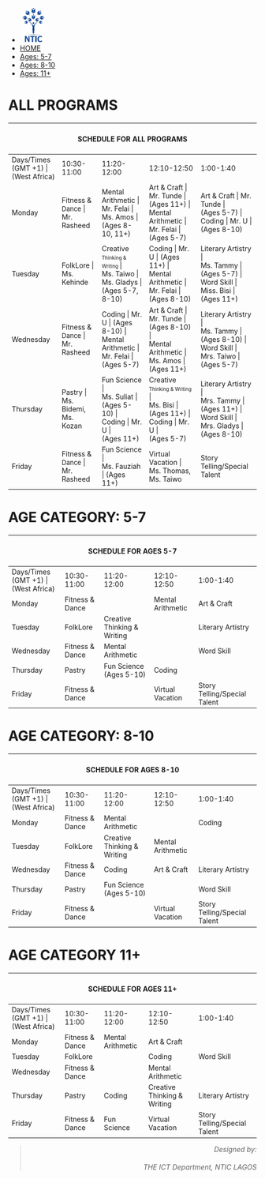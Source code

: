 <!--<!DOCTYPE html>-->
<html>
<head>
    <meta name="viewport" content="width=device-width">
    <title>NTIC SUMMER CAMP PROGRAMS SCHEDULE</title>
    <link href="https://fonts.googleapis.com/css?family=Lato: 100,300,400,700|Luckiest+Guy|Oxygen:300,400" rel="stylesheet">
    <link href="summercamp.css" type="text/css" rel="stylesheet">
    <script src="summercamp.js" defer></script>
</head>
<body>
    <ul class="navigation">
        <li><img src="logo.png" height="70px;"></li>
        <li class="active"><a href="index.html">HOME</a></li>
        <li><a href="Cat1.html">Ages: 5-7</a></li>
        <li><a href="Cat2.html">Ages: 8-10</a></li>
        <li><a href="Cat3.html">Ages: 11+</a></li>
      </ul>
      <div id="TitleBlock">
      </div>
      <div id="Main">
          <h1>ALL PROGRAMS</h1>
          <table id="allprograms">
              <thead>
                  <tr>
                      <th colspan="6">
                          <h4 style="text-align: center;">SCHEDULE FOR ALL PROGRAMS</h4>
                      </th>
                  </tr>
              </thead>
              <tbody>
                  <tr>
                      <td>Days/Times <br> (GMT +1) | (West Africa)</td>
                      <td id="Time1">10:30-11:00</td>
                      <td id="Time2">11:20-12:00</td>
                      <td id="Time3">12:10-12:50</td>
                      <td id="Time4">1:00-1:40</td>
                  </tr>
                  <tr>
                      <td>Monday</td>
                      <td id="Mon1">Fitness & <span style="font-size: 13px;">Dance</span> | <br> Mr. Rasheed</td>
                      <td id="Mon2">Mental Arithmetic | <br> Mr. Felai | Ms. Amos | <br> (Ages 8-10, 11+)</td>
                      <td id="Mon3">Art & Craft | Mr. Tunde | <br> (Ages 11+) | <br> Mental Arithmetic | <br> Mr. Felai | (Ages 5-7)</td>
                      <td id="Mon4">Art & Craft | Mr. Tunde | <br> (Ages 5-7) | <br> Coding | Mr. U | (Ages 8-10)</td>
                  </tr>
                  <tr>
                    <td>Tuesday</td>
                    <td id="Tues1">FolkLore | <br> Ms. Kehinde</td>
                    <td id="Tues2">Creative <span style="font-size: 10px;"> Thinking & Writing </span> | <br> Ms. Taiwo | Ms. Gladys | <br> (Ages 5-7, 8-10)</td>
                    <td id="Tues3">Coding | Mr. U | (Ages 11+) | <br> Mental Arithmetic | Mr. Felai | (Ages 8-10)</td>
                    <td id="Tues4">Literary Artistry | <br> Ms. Tammy | (Ages 5-7) | <br> Word Skill | Miss. Bisi | <br> (Ages 11+)</td>
                </tr>
                <tr>
                    <td>Wednesday</td>
                    <td id="Wed1">Fitness & <span style="font-size: 13px;">Dance</span> | <br> Mr. Rasheed</td>
                    <td id="Wed2">Coding | Mr. U | (Ages 8-10) | <br> Mental Arithmetic | <br> Mr. Felai | (Ages 5-7)</td>
                    <td id="Wed3">Art & Craft | Mr. Tunde | <br> (Ages 8-10) | <br> Mental Arithmetic | <br> Ms. Amos | (Ages 11+)</td>
                    <td id="Wed4">Literary Artistry | <br> Ms. Tammy | (Ages 8-10) | <br> Word Skill | Mrs. Taiwo | <br> (Ages 5-7)</td>
                </tr>
                <tr>
                    <td>Thursday</td>
                    <td id="Thur1">Pastry | <br> Ms. Bidemi, Ms. Kozan</td>
                    <td id="Thur2">Fun Science | <br> Ms. Suliat | (Ages 5-10) | <br> Coding | Mr. U | <br> (Ages 11+)</td>
                    <td id="Thur4">Creative <span style="font-size: 10px;"> Thinking & Writing </span> | <br> Ms. Bisi | (Ages 11+) | <br> Coding | Mr. U | <br> (Ages 5-7)</td>
                    <td id="Thur4">Literary Artistry | <br> Mrs. Tammy | (Ages 11+) | <br> Word Skill | Mrs. Gladys | <br> (Ages 8-10)</td>
                </tr>
                <tr>
                    <td>Friday</td>
                    <td id="Fri1">Fitness & <span style="font-size: 13px;">Dance</span> | <br> Mr. Rasheed</td>
                    <td id="Fri2">Fun Science | <br> Ms. Fauziah | (Ages 11+)</td>
                    <td id="Fri3">Virtual Vacation | <br> Ms. Thomas, Ms. Taiwo</td>
                    <td id="Fri4">Story Telling/Special Talent</td>
                </tr>
              </tbody>
          </table>
      </div>
      <div id="Cat1">
          <h1>AGE CATEGORY: 5-7</h1>
        <table id="cat1programs">
            <thead>
                <tr>
                    <th colspan="6">
                        <h4 style="text-align: center;">SCHEDULE FOR AGES 5-7</h4>
                    </th>
                </tr>
            </thead>
            <tbody>
                <tr>
                    <td>Days/Times <br> (GMT +1) | (West Africa)</td>
                    <td id="Time1">10:30-11:00</td>
                    <td id="Time2">11:20-12:00</td>
                    <td id="Time3">12:10-12:50</td>
                    <td id="Time4">1:00-1:40</td>
                </tr>
                <tr>
                    <td>Monday</td>
                    <td id="Mon1">Fitness & Dance</td>
                    <td id="Mon2"></td>
                    <td id="Mon3">Mental Arithmetic</td>
                    <td id="Mon4">Art & Craft</td>
                </tr>
                <tr>
                  <td>Tuesday</td>
                  <td id="Tues1">FolkLore</td>
                  <td id="Tues2">Creative Thinking & Writing</td>
                  <td id="Tues3"></td>
                  <td id="Tues4">Literary Artistry</td>
              </tr>
              <tr>
                  <td>Wednesday</td>
                  <td id="Wed1">Fitness & Dance</td>
                  <td id="Wed2">Mental Arithmetic</td>
                  <td id="Wed3"></td>
                  <td id="Wed4">Word Skill</td>
              </tr>
              <tr>
                  <td>Thursday</td>
                  <td id="Thur1">Pastry</td>
                  <td id="Thur2">Fun Science (Ages 5-10)</td>
                  <td id="Thur4">Coding</td>
                  <td id="Thur4"></td>
              </tr>
              <tr>
                  <td>Friday</td>
                  <td id="Fri1">Fitness & Dance</td>
                  <td id="Fri2"></td>
                  <td id="Fri3">Virtual Vacation</td>
                  <td id="Fri4">Story Telling/Special Talent</td>
              </tr>
            </tbody>
        </table>
      </div>
      <div id="Cat2">
          <h1>AGE CATEGORY: 8-10</h1>
          <table id="cat2programs">
              <thead>
                  <tr>
                      <th colspan="6">
                          <h4 style="text-align: center;">SCHEDULE FOR AGES 8-10</h4>
                      </th>
                  </tr>
              </thead>
              <tbody>
                <tr>
                    <td>Days/Times <br> (GMT +1) | (West Africa)</td>
                    <td id="Time1">10:30-11:00</td>
                    <td id="Time2">11:20-12:00</td>
                    <td id="Time3">12:10-12:50</td>
                    <td id="Time4">1:00-1:40</td>
                </tr>
                <tr>
                    <td>Monday</td>
                    <td id="Mon1">Fitness & Dance</td>
                    <td id="Mon2">Mental Arithmetic</td>
                    <td id="Mon3"></td>
                    <td id="Mon4">Coding</td>
                </tr>
                <tr>
                  <td>Tuesday</td>
                  <td id="Tues1">FolkLore</td>
                  <td id="Tues2">Creative Thinking & Writing</td>
                  <td id="Tues3">Mental Arithmetic</td>
                  <td id="Tues4"></td>
              </tr>
              <tr>
                  <td>Wednesday</td>
                  <td id="Wed1">Fitness & Dance</td>
                  <td id="Wed2">Coding</td>
                  <td id="Wed3">Art & Craft</td>
                  <td id="Wed4">Literary Artistry</td>
              </tr>
              <tr>
                  <td>Thursday</td>
                  <td id="Thur1">Pastry</td>
                  <td id="Thur2">Fun Science (Ages 5-10)</td>
                  <td id="Thur4"></td>
                  <td id="Thur4">Word Skill</td>
              </tr>
              <tr>
                  <td>Friday</td>
                  <td id="Fri1">Fitness & Dance</td>
                  <td id="Fri2"></td>
                  <td id="Fri3">Virtual Vacation</td>
                  <td id="Fri4">Story Telling/Special Talent</td>
              </tr>
              </tbody>
          </table>
      </div>
      <div id="Cat3">
          <h1>AGE CATEGORY 11+</h1>
          <table id="cat3programs">
            <thead>
                <tr>
                    <th colspan="6">
                        <h4 style="text-align: center;">SCHEDULE FOR AGES 11+</h4>
                    </th>
                </tr>
            </thead>
            <tbody>
                <tr>
                    <td>Days/Times <br> (GMT +1) | (West Africa)</td>
                    <td id="Time1">10:30-11:00</td>
                    <td id="Time2">11:20-12:00</td>
                    <td id="Time3">12:10-12:50</td>
                    <td id="Time4">1:00-1:40</td>
                </tr>
                <tr>
                    <td>Monday</td>
                    <td id="Mon1">Fitness & Dance</td>
                    <td id="Mon2">Mental Arithmetic</td>
                    <td id="Mon3">Art & Craft</td>
                    <td id="Mon4"></td>
                </tr>
                <tr>
                  <td>Tuesday</td>
                  <td id="Tues1">FolkLore</td>
                  <td id="Tues2"></td>
                  <td id="Tues3">Coding</td>
                  <td id="Tues4">Word Skill</td>
              </tr>
              <tr>
                  <td>Wednesday</td>
                  <td id="Wed1">Fitness & Dance</td>
                  <td id="Wed2"></td>
                  <td id="Wed3">Mental Arithmetic</td>
                  <td id="Wed4"></td>
              </tr>
              <tr>
                  <td>Thursday</td>
                  <td id="Thur1">Pastry</td>
                  <td id="Thur2">Coding</td>
                  <td id="Thur4">Creative Thinking & Writing</td>
                  <td id="Thur4">Literary Artistry</td>
              </tr>
              <tr>
                  <td>Friday</td>
                  <td id="Fri1">Fitness & Dance</td>
                  <td id="Fri2">Fun Science</td>
                  <td id="Fri3">Virtual Vacation</td>
                  <td id="Fri4">Story Telling/Special Talent</td>
              </tr>
            </tbody>
        </table>
      </div>
</body>
<footer style="text-align: right;">
    <blockquote><em>Designed by: <h6>THE ICT Department, NTIC LAGOS</h6></em></blockquote>
</footer>
</html>
